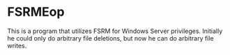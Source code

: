 # FSRMEop
This is a program that utilizes FSRM for Windows Server privileges. Initially he could only do arbitrary file deletions, but now he can do arbitrary file writes.
